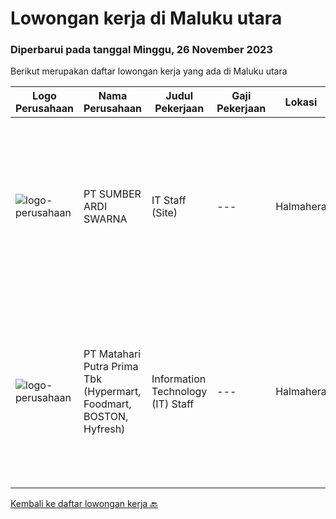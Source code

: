 
  # Lowongan kerja di Maluku utara

  ### Diperbarui pada tanggal Minggu, 26 November 2023

  Berikut merupakan daftar lowongan kerja yang ada di Maluku utara

  |Logo Perusahaan | Nama Perusahaan | Judul Pekerjaan | Gaji Pekerjaan | Lokasi | Deskripsi | Tanggal diunggah | Pranala |
  | -------------- | --------------- | --------------- | --------- | --------- | -------------- | ------- | ----------- |
  |![logo-perusahaan](https://image-service-cdn.seek.com.au/b250042a9148bf1be2c552e4ee20b9ee3c553e25/ee4dce1061f3f616224767ad58cb2fc751b8d2dc)|PT SUMBER ARDI SWARNA|IT Staff (Site)|---|Halmahera|Qualifications : Minimun D3 Information Technology/ Information Systems / related field Minimum 2 years experience in mining industry Minimum 24-30...|Jumat, 03 November 2023|https://www.jobstreet.co.id/id/job/it-staff-site-4518644?token=0~b5fb24ee-b4a5-4b14-96dc-ce827741fd10&sectionRank=1&jobId=jobstreet-id-job-4518644|
|![logo-perusahaan](https://image-service-cdn.seek.com.au/0b18d5f05ef04266f73e9e20e161366a22810363/ee4dce1061f3f616224767ad58cb2fc751b8d2dc)|PT Matahari Putra Prima Tbk (Hypermart, Foodmart, BOSTON, Hyfresh)|Information Technology (IT) Staff|---|Halmahera|Pendidikan minimal SMK jurusan Teknik Komputer Usia maksimal 25 tahun Lebih disukai memiliki pengalaman Staff IT di toko Memiliki kemampuan komunikasi...|Jumat, 27 Oktober 2023|https://www.jobstreet.co.id/id/job/information-technology-it-staff-4511567?token=0~b5fb24ee-b4a5-4b14-96dc-ce827741fd10&sectionRank=2&jobId=jobstreet-id-job-4511567|


  [Kembali ke daftar lowongan kerja 🔙](../README.md#daftar-lowongan-kerja)
  
